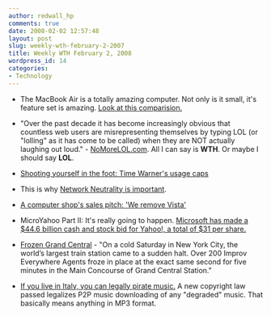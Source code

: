 ```yaml
---
author: redwall_hp
comments: true
date: 2008-02-02 12:57:48
layout: post
slug: weekly-wth-february-2-2007
title: Weekly WTH February 2, 2008
wordpress_id: 14
categories:
- Technology
---
```



	
  * The MacBook Air is a totally amazing computer. Not only is it small, it's feature set is amazing. [Look at this comparision.](http://regmedia.co.uk/2008/01/19/macbookcommodorecompare.jpg)

	
  * "Over the past decade it has become increasingly obvious that countless web users are misrepresenting themselves by typing LOL (or "lolling" as it has come to be called) when they are NOT actually laughing out loud." - [NoMoreLOL.com](http://nomorelol.com/). All I can say is **WTH**. Or maybe I should say **LOL**.

	
  * [Shooting yourself in the foot: Time Warner's usage caps](http://arstechnica.com/news.ars/post/20080122-shooting-yourself-in-the-foot-time-warners-usage-caps.html)

	
  * This is why [Network Neutrality is important](http://isen.com/blog/uploaded_images/5z6vt4n-720249.jpg).

	
  * [A computer shop's sales pitch: 'We remove Vista'](http://blog.seattlepi.nwsource.com/microsoft/archives/130626.asp)

	
  * MicroYahoo Part II: It's really going to happen. [Microsoft has made a $44.6 billion cash and stock bid for Yahoo!, a total of $31 per share.](http://arstechnica.com/news.ars/post/20080201-microsoft-adds-yahoo-to-shopping-cart.html)

	
  * [Frozen Grand Central](http://www.improveverywhere.com/2008/01/31/frozen-grand-central/) - "On a cold Saturday in New York City, the world’s largest train station came to a sudden halt. Over 200 Improv Everywhere Agents froze in place at the exact same second for five minutes in the Main Concourse of Grand Central Station."

	
  * [If you live in Italy, you can legally pirate music.](http://arstechnica.com/news.ars/post/20080201-whoopsitaly-inadvertently-legalizes-some-p2p-music.html) A new copyright law passed legalizes P2P music downloading of any "degraded" music. That basically means anything in MP3 format.


